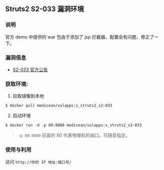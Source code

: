 ## Struts2 S2-033 漏洞环境

### 说明

 官方 demo 中提供的 war 包由于添加了 jsp 拦截器，配置会有问题，修正了一下。

### 漏洞信息

 * [S2-033 官方公告](http://struts.apache.org/docs/s2-033.html)

### 获取环境:

1. 拉取镜像到本地

 ```
$ docker pull medicean/vulapps:s_struts2_s2-033
 ```

2. 启动环境

 ```
$ docker run -d -p 80:8080 medicean/vulapps:s_struts2_s2-033
 ```
 > `-p 80:8080` 前面的 80 代表物理机的端口，可随意指定。 

### 使用与利用

访问 `http://你的 IP 地址:端口号/`

